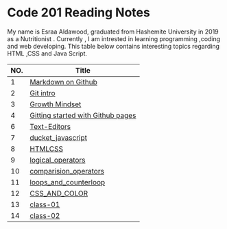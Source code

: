 # Code 201 Reading Notes
My name is Esraa Aldawood, graduated from Hashemite University in 2019 as a Nutritionist .
Currently , I am intrested in learning programming ,coding and web developing.
This table below contains interesting topics regarding HTML ,CSS and Java Script.




|NO. | Title  | 
|---|---|
|1|[Markdown on Github](Markdown.md)   |
|2|[Git intro](Git-intro.md) |
|3|[Growth Mindset](Growth-Mindset.md) |
|4|[Gitting started with Github pages](https://esraa-creator.github.io/reading-note/GitHub-Pages)|
|6|[Text-Editors](Text-Editors.md)|
|7|[ducket_javascript](ducket_javascript.md)|
|8|[HTMLCSS](HTMLCSS.md)|
|9|[logical_operators](logical-operators.md)|
|10|[comparision_operators](comparision-operators.md)|
|11|[loops_and_counterloop](loops-and-counterloop.md)|
|12|[CSS_AND_COLOR](https://esraa-creator.github.io/reading-note/CSSandCOLOR)|
|13|[class-01](class-01.md)|
|14|[class-02](class-02.md)|